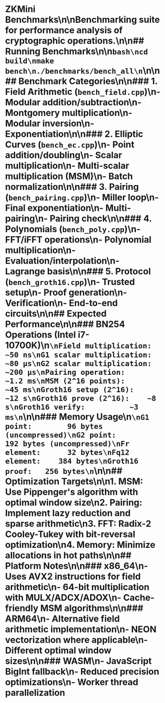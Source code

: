 # ZKMini Benchmarks\n\nBenchmarking suite for performance analysis of cryptographic operations.\n\n## Running Benchmarks\n\n```bash\ncd build\nmake bench\n./benchmarks/bench_all\n```\n\n## Benchmark Categories\n\n### 1. Field Arithmetic (`bench_field.cpp`)\n- Modular addition/subtraction\n- Montgomery multiplication\n- Modular inversion\n- Exponentiation\n\n### 2. Elliptic Curves (`bench_ec.cpp`)\n- Point addition/doubling\n- Scalar multiplication\n- Multi-scalar multiplication (MSM)\n- Batch normalization\n\n### 3. Pairing (`bench_pairing.cpp`)\n- Miller loop\n- Final exponentiation\n- Multi-pairing\n- Pairing check\n\n### 4. Polynomials (`bench_poly.cpp`)\n- FFT/iFFT operations\n- Polynomial multiplication\n- Evaluation/interpolation\n- Lagrange basis\n\n### 5. Protocol (`bench_groth16.cpp`)\n- Trusted setup\n- Proof generation\n- Verification\n- End-to-end circuits\n\n## Expected Performance\n\n### BN254 Operations (Intel i7-10700K)\n```\nField multiplication:     ~50 ns\nG1 scalar multiplication: ~80 μs\nG2 scalar multiplication: ~200 μs\nPairing operation:        ~1.2 ms\nMSM (2^16 points):       ~45 ms\nGroth16 setup (2^16):    ~12 s\nGroth16 prove (2^16):    ~8 s\nGroth16 verify:          ~3 ms\n```\n\n### Memory Usage\n```\nG1 point:        96 bytes (uncompressed)\nG2 point:        192 bytes (uncompressed)\nFr element:      32 bytes\nFq12 element:    384 bytes\nGroth16 proof:   256 bytes\n```\n\n## Optimization Targets\n\n1. **MSM**: Use Pippenger's algorithm with optimal window size\n2. **Pairing**: Implement lazy reduction and sparse arithmetic\n3. **FFT**: Radix-2 Cooley-Tukey with bit-reversal optimization\n4. **Memory**: Minimize allocations in hot paths\n\n## Platform Notes\n\n### x86_64\n- Uses AVX2 instructions for field arithmetic\n- 64-bit multiplication with MULX/ADCX/ADOX\n- Cache-friendly MSM algorithms\n\n### ARM64\n- Alternative field arithmetic implementation\n- NEON vectorization where applicable\n- Different optimal window sizes\n\n### WASM\n- JavaScript BigInt fallback\n- Reduced precision optimizations\n- Worker thread parallelization